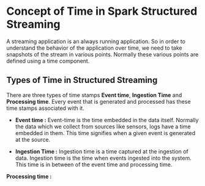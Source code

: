 
# Concept of Time in Spark Structured Streaming

A streaming application is an always running application. So in order to understand the behavior of the application over time, we need to take snapshots of the stream in various points. Normally these various points are defined using a time component.

## Types of Time in Structured Streaming
There are three types of time stamps **Event time**, **Ingestion Time** and **Processing time**. Every event that is generated and processed has these time stamps associated with it.

 - **Event time :**  Event-time is the time embedded in the data itself. Normally the data which we collect from sources like sensors, logs
   have a time embedded in them. This time signifies when a given event
   is generated at the source.
   
 - **Ingestion Time :** Ingestion time is a time captured at the ingestion of data. Ingestion time is the time when events ingested
   into the system. This time is in between of the event time and
   processing time.

**Processing time :** 
<!--stackedit_data:
eyJoaXN0b3J5IjpbLTE3ODE2NzQ4NjEsMzk5Mzg0MzYsMTk2Nj
QwMjc3NiwxODYzODg4OTk3LDc1MjIxMDM3NSwtMjk5NjYxMjY5
LC0xNTIyMzQxMjg3LC00NzQ0NjcxMjEsODU4NjIwNDY0LDc4Nz
EyNzI1MSwtMTg0NzY5NjM3NywtMTY5MzEzODM1MSwxNjU2MTMy
NjI4LDI0MTczODQ3Nyw2ODQyMDUzNzAsMTYwMDQwMzQzMSwtNz
I3MDE1MDA3LC05NTkxMzkyNzgsOTg1NjM1NjU0LC0xNTQyNjA4
MjU0XX0=
-->